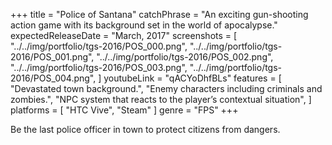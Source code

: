 +++
title = "Police of Santana"
catchPhrase = "An exciting gun-shooting action game with its background set in the world of apocalypse."
expectedReleaseDate = "March, 2017"
screenshots = [
"../../img/portfolio/tgs-2016/POS_000.png",
"../../img/portfolio/tgs-2016/POS_001.png",
"../../img/portfolio/tgs-2016/POS_002.png",
"../../img/portfolio/tgs-2016/POS_003.png",
"../../img/portfolio/tgs-2016/POS_004.png",
]
youtubeLink = "qACYoDhfBLs"
features = [
  "Devastated town background.",
  "Enemy characters including criminals and zombies.",
  "NPC system that reacts to the player’s contextual situation",
]
platforms = [
  "HTC Vive",
  "Steam"
]
genre = "FPS"
+++

Be the last police officer in town to protect citizens from dangers.
